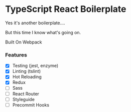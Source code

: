 # TypeScript React Boilerplate

Yes it's another boilerplate....

But this time I know what's going on.

Built On Webpack

### Features

* [x] Testing (jest, enzyme)
* [x] Linting (tslint)
* [x] Hot Reloading
* [x] Redux
* [ ] Sass
* [ ] React Router
* [ ] Styleguide
* [ ] Precommit Hooks
